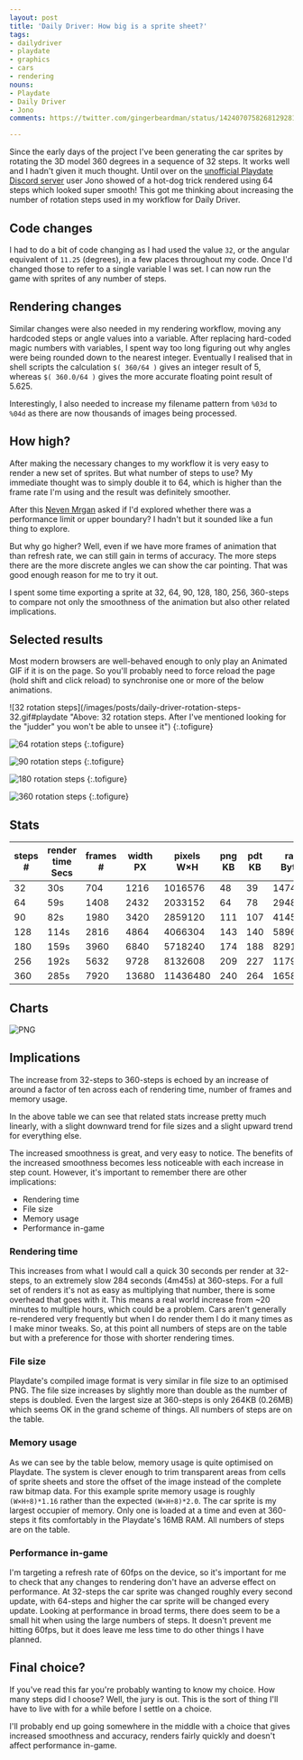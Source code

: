 ```yaml
---
layout: post
title: 'Daily Driver: How big is a sprite sheet?'
tags:
- dailydriver
- playdate
- graphics
- cars
- rendering
nouns:
- Playdate
- Daily Driver
- Jono
comments: https://twitter.com/gingerbeardman/status/1424070758268129281

---
```

Since the early days of the project I've been generating the car sprites by rotating the 3D model 360 degrees in a sequence of 32 steps. It works well and I hadn't given it much thought. Until over on the [unofficial Playdate Discord server](https://discord.gg/zFKagQ2) user Jono showed of a hot-dog trick rendered using 64 steps which looked super smooth! This got me thinking about increasing the number of rotation steps used in my workflow for Daily Driver.

## Code changes

I had to do a bit of code changing as I had used the value `32`, or the angular equivalent of `11.25` (degrees), in a few places throughout my code. Once I'd changed those to refer to a single variable I was set. I can now run the game with sprites of any number of steps.

## Rendering changes

Similar changes were also needed in my rendering workflow, moving any hardcoded steps or angle values into a variable. After replacing hard-coded magic numbers with variables, I spent way too long figuring out why angles were being rounded down to the nearest integer. Eventually I realised that in shell scripts the calculation `$( 360/64 )` gives an integer result of 5, whereas  `$( 360.0/64 )` gives the more accurate floating point result of 5.625.

Interestingly, I also needed to increase my filename pattern from `%03d` to `%04d` as there are now thousands of images being processed.

## How high?

After making the necessary changes to my workflow it is very easy to render a new set of sprites. But what number of steps to use? My immediate thought was to simply double it to 64, which is higher than the frame rate I'm using and the result was definitely smoother.

After this [Neven Mrgan](https://twitter.com/mrgan) asked if I'd explored whether there was a performance limit or upper boundary? I hadn't but it sounded like a fun thing to explore.

But why go higher? Well, even if we have more frames of animation that than refresh rate, we can still gain in terms of accuracy. The more steps there are the more discrete angles we can show the car pointing. That was good enough reason for me to try it out.

I spent some time exporting a sprite at 32, 64, 90, 128, 180, 256, 360-steps to compare not only the smoothness of the animation but also other related implications.

## Selected results

Most modern browsers are well-behaved enough to only play an Animated GIF if it is on the page. So you'll probably need to force reload the page (hold shift and click reload) to synchronise one or more of the below animations.

![32 rotation steps](/images/posts/daily-driver-rotation-steps-32.gif#playdate "Above: 32 rotation steps. After I've mentioned looking for the "judder" you won't be able to unsee it")
{:.tofigure}

![64 rotation steps](/images/posts/daily-driver-rotation-steps-64.gif#playdate "Above: Even with twice as many rotation steps there's still a slight judder")
{:.tofigure}

![90 rotation steps](/images/posts/daily-driver-rotation-steps-90.gif#playdate "Above: 90 rotation steps give us one sprite every 4 degrees, judder becomes less noticable")
{:.tofigure}

![180 rotation steps](/images/posts/daily-driver-rotation-steps-180.gif#playdate "Above: 180 rotation steps give us one sprite every 2 degrees, judder is even less noticable")
{:.tofigure}

![360 rotation steps](/images/posts/daily-driver-rotation-steps-360.gif#playdate "Above: 360 rotation steps give us one sprite for every degree, as good as it gets")
{:.tofigure}

## Stats

| steps # | render time Secs | frames # | width PX | pixels W×H | png KB | pdt KB | ram Bytes | ram MB |
|-----------|-------------|----------|-------|------------|--------|--------|-----------|--------|
| 32        | 30s         | 704      | 1216  | 1016576    | 48     | 39     | 147404    | 0.15   |
| 64        | 59s         | 1408     | 2432  | 2033152    | 64     | 78     | 294807    | 0.29   |
| 90        | 82s         | 1980     | 3420  | 2859120    | 111    | 107    | 414572    | 0.41   |
| 128       | 114s        | 2816     | 4864  | 4066304    | 143    | 140    | 589614    | 0.59   |
| 180       | 159s        | 3960     | 6840  | 5718240    | 174    | 188    | 829145    | 0.83   |
| 256       | 192s        | 5632     | 9728  | 8132608    | 209    | 227    | 1179228   | 1.18   |
| 360       | 285s        | 7920     | 13680 | 11436480   | 240    | 264    | 1658290   | 1.66   |

##  Charts

![PNG](/images/posts/daily-driver-rotation-steps-charts.png)

## Implications

The increase from 32-steps to 360-steps is echoed by an increase of around a factor of ten across each of rendering time, number of frames and memory usage.

In the above table we can see that related stats increase pretty much linearly, with a slight downward trend for file sizes and a slight upward trend for everything else.

The increased smoothness is great, and very easy to notice. The benefits of the increased smoothness becomes less noticeable with each increase in step count. However, it's important to remember there are other implications:

- Rendering time
- File size
- Memory usage
- Performance in-game

### Rendering time
This increases from what I would call a quick 30 seconds per render at 32-steps, to an extremely slow 284 seconds (4m45s) at 360-steps. For a full set of renders it's not as easy as multiplying that number, there is some overhead that goes with it. This means a real world increase from ~20 minutes to multiple hours, which could be a problem. Cars aren't generally re-rendered very frequently but when I do render them I do it many times as I make minor tweaks. So, at this point all numbers of steps are on the table but with a preference for those with shorter rendering times.

### File size
Playdate's compiled image format is very similar in file size to an optimised PNG. The file size increases by slightly more than double as the number of steps is doubled. Even the largest size at 360-steps is only 264KB (0.26MB) which seems OK in the grand scheme of things. All numbers of steps are on the table.

### Memory usage
As we can see by the table below, memory usage is quite optimised on Playdate. The system is clever enough to trim transparent areas from cells of sprite sheets and store the offset of the image instead of the complete raw bitmap data. For this example sprite memory usage is roughly `(W×H÷8)*1.16` rather than the expected `(W×H÷8)*2.0`. The car sprite is my largest occupier of memory. Only one is loaded at a time and even at 360-steps it fits comfortably in the Playdate's 16MB RAM. All numbers of steps are on the table.

### Performance in-game
I'm targeting a refresh rate of 60fps on the device, so it's important for me to check that any changes to rendering don't have an adverse effect on performance. At 32-steps the car sprite was changed roughly every second update, with 64-steps and higher the car sprite will be changed every update. Looking at performance in broad terms, there does seem to be a small hit when using the large numbers of steps. It doesn't prevent me hitting 60fps, but it does leave me less time to do other things I have planned.

## Final choice?
If you've read this far you're probably wanting to know my choice. How many steps did I choose? Well, the jury is out. This is the sort of thing I'll have to live with for a while before I settle on a choice.

I'll probably end up going somewhere in the middle with a choice that gives increased smoothness and accuracy, renders fairly quickly and doesn't affect performance in-game.
